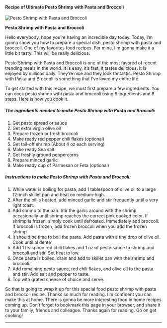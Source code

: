             

#### Recipe of Ultimate Pesto Shrimp with Pasta and Broccoli

![Pesto Shrimp with Pasta and Broccoli](https://img-global.cpcdn.com/recipes/104575eb51af4c1a/751x532cq70/pesto-shrimp-with-pasta-and-broccoli-recipe-main-photo.jpg)

**Pesto Shrimp with Pasta and Broccoli**

Hello everybody, hope you’re having an incredible day today. Today, I’m gonna show you how to prepare a special dish, pesto shrimp with pasta and broccoli. One of my favorites food recipes. For mine, I’m gonna make it a little bit tasty. This will be really delicious.

Pesto Shrimp with Pasta and Broccoli is one of the most favored of recent trending meals in the world. It is easy, it’s fast, it tastes delicious. It is enjoyed by millions daily. They’re nice and they look fantastic. Pesto Shrimp with Pasta and Broccoli is something that I’ve loved my entire life.

To get started with this recipe, we must first prepare a few ingredients. You can cook pesto shrimp with pasta and broccoli using 9 ingredients and 8 steps. Here is how you cook it.

##### The ingredients needed to make Pesto Shrimp with Pasta and Broccoli:

1.  Get pesto spread or sauce
2.  Get extra virgin olive oil
3.  Prepare frozen or fresh broccoli
4.  Make ready red pepper chili flakes (optional)
5.  Get tail-off shrimp (About 4 oz each serving)
6.  Make ready Sea salt
7.  Get freshly ground peppercorns
8.  Prepare minced garlic
9.  Make ready cup of Parmesan or Feta (optional)

##### Instructions to make Pesto Shrimp with Pasta and Broccoli:

1.  While water is boiling for pasta, add 1 tablespoon of olive oil to a large 12-inch skillet pan and heat on medium-high.
2.  After the oil is heated, add minced garlic and stir frequently until a very light toast.
3.  Add shrimp to the pan. Stir the garlic around with the shrimp occasionally until shrimp reaches the correct pink cooked color. If shrimp is frozen, simply cook until defrosted. Immediately add broccoli. If broccoli is frozen, add frozen broccoli when you add the frozen shrimp.
4.  It should be time to boil the pasta. Add pasta with a tiny drop of olive oil. Cook until al dente
5.  Add 1 teaspoon red chili flakes and 1 oz of pesto sauce to shrimp and broccoli and stir. Set heat to low.
6.  Once pasta is boiled, drain and add to skillet pan with the shrimp and broccoli.
7.  Add remaining pesto sauce, red chili flakes, and olive oil to the pasta and stir. Add salt and pepper to taste.
8.  Top with grated cheese of choice and serve.

So that is going to wrap it up for this special food pesto shrimp with pasta and broccoli recipe. Thanks so much for reading. I’m confident you can make this at home. There is gonna be more interesting food in home recipes coming up. Don’t forget to bookmark this page in your browser, and share it to your family, friends and colleague. Thanks again for reading. Go on get cooking!

* * *